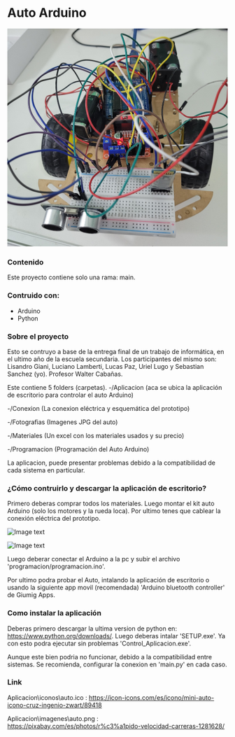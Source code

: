 # Auto Arduino

![Image text](https://github.com/Sebastian-Sanchez-Bentolila/Auto-Arduino/blob/main/Fotografias/1.jpg)

### Contenido

Este proyecto contiene solo una rama: main.

### Contruido con:

- Arduino
- Python

### Sobre el proyecto

Esto se contruyo a base de la entrega final de un trabajo de informática,
en el ultimo año de la escuela secundaria. Los participantes del mismo son:
Lisandro Giani, Luciano Lamberti, Lucas Paz, Uriel Lugo y Sebastian Sanchez (yo).
Profesor Walter Cabañas.

Este contiene 5 folders (carpetas). 
-/Aplicacion (aca se ubica la aplicación de escritorio para controlar el auto Arduino)

-/Conexion (La conexion eléctrica y esquemática del prototipo)

-/Fotografias (Imagenes JPG del auto)

-/Materiales (Un excel con los materiales usados y su precio)

-/Programacion (Programación del Auto Arduino)

La aplicacion, puede presentar problemas debido a la compatibilidad de cada sistema en particular. 

### ¿Cómo contruirlo y descargar la aplicación de escritorio?

Primero deberas comprar todos los materiales. Luego montar el kit auto Arduino (solo los motores y la rueda loca). Por ultimo tenes que cablear la conexión eléctrica del prototipo.

![Image text](https://github.com/Sebastian-Sanchez-Bentolila/Auto-Arduino/blob/main/Conexion/Diagrama_Electrico_esquemático,jpg)

![Image text](https://github.com/Sebastian-Sanchez-Bentolila/Auto-Arduino/blob/main/Conexion/Diagrama_bb.jpg)

Luego deberar conectar el Arduino a la pc y subir el archivo 'programacion/programacion.ino'.

Por ultimo podra probar el Auto, intalando la aplicación de escritorio o usando la siguiente app movil (recomendada) 'Arduino bluetooth controller' de Giumig Apps. 

### Como instalar la aplicación

Deberas primero descargar la ultima version de python en: https://www.python.org/downloads/.
Luego deberas intalar 'SETUP.exe'. Ya con esto podra ejecutar sin problemas 'Control_Aplicacion.exe'.

Aunque este bien podria no funcionar, debido a la compatibilidad entre sistemas. Se recomienda, configurar la conexion en 'main.py' en cada caso. 

### Link

Aplicacion\\iconos\\auto.ico : https://icon-icons.com/es/icono/mini-auto-icono-cruz-ingenio-zwart/89418

Aplicacion\\imagenes\\auto.png : https://pixabay.com/es/photos/r%c3%a1pido-velocidad-carreras-1281628/
